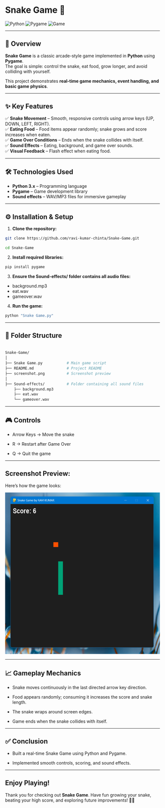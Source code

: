 # Snake Game 🐍

![Python](https://img.shields.io/badge/Python-3776AB?style=flat&logo=python&logoColor=white)
![Pygame](https://img.shields.io/badge/Pygame-000000?style=flat&logo=python&logoColor=white&labelColor=000000) ![Game](https://img.shields.io/badge/GameDev-🎮-green)


---

## 🚀 Overview
**Snake Game** is a classic arcade-style game implemented in **Python** using **Pygame**.  
The goal is simple: control the snake, eat food, grow longer, and avoid colliding with yourself.  

This project demonstrates **real-time game mechanics, event handling, and basic game physics**.

---

## ✨ Key Features
✅ **Snake Movement** – Smooth, responsive controls using arrow keys (UP, DOWN, LEFT, RIGHT).  
✅ **Eating Food** – Food items appear randomly; snake grows and score increases when eaten.  
✅ **Game Over Conditions** – Ends when the snake collides with itself.  
✅ **Sound Effects** – Eating, background, and game over sounds.  
✅ **Visual Feedback** – Flash effect when eating food.  

---

## 🛠️ Technologies Used
- **Python 3.x** – Programming language  
- **Pygame** – Game development library  
- **Sound effects** – WAV/MP3 files for immersive gameplay  

---

## ⚙️ Installation & Setup
1. **Clone the repository:**
```bash
git clone https://github.com/ravi-kumar-chinta/Snake-Game.git
```
```bash
cd Snake-Game
```
2. **Install required libraries:**
```bash
pip install pygame
```
3. **Ensure the Sound-effects/ folder contains all audio files:**

- background.mp3
- eat.wav
- gameover.wav

4. **Run the game:**
```bash
python "Snake Game.py"
```

--- 
## 📂 Folder Structure

```bash

Snake-Game/
│
├── Snake Game.py           # Main game script
├── README.md               # Project README
├── screenshot.png          # Screenshot preview
│
├── Sound-effects/          # Folder containing all sound files
    ├── background.mp3
    ├── eat.wav
    └── gameover.wav
```

---

## 🎮 Controls
- Arrow Keys → Move the snake

- R → Restart after Game Over

- Q → Quit the game

---

## Screenshot Preview:
Here’s how the game looks:

![Snake Game Screenshot](https://github.com/ravi-kumar-chinta/Snake-Game/blob/main/Screenshot.png)


---

## 📈 Gameplay Mechanics
- Snake moves continuously in the last directed arrow key direction.

- Food appears randomly; consuming it increases the score and snake length.

- The snake wraps around screen edges.

- Game ends when the snake collides with itself.

---


## ✅ Conclusion
- Built a real-time Snake Game using Python and Pygame.

- Implemented smooth controls, scoring, and sound effects.
---

## Enjoy Playing!  
Thank you for checking out **Snake Game**. Have fun growing your snake, beating your high score, and exploring future improvements! 🚀🐍
